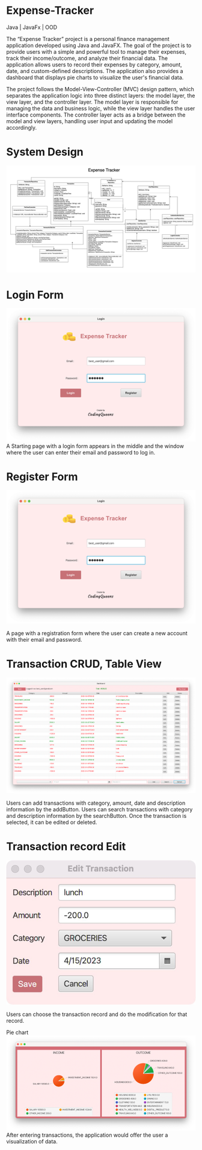 # Expense-Tracker
Java | JavaFx | OOD


The “Expense Tracker” project is a personal finance management application developed using Java and JavaFX. The goal of the project is to provide users with a simple and powerful tool to manage their expenses, track their income/outcome, and analyze their financial data.
The application allows users to record their expenses by category, amount, date, and custom-defined descriptions. The application also provides a dashboard that displays pie charts to visualize the user's financial data.

The project follows the Model-View-Controller (MVC) design pattern, which separates the application logic into three distinct layers: the model layer, the view layer, and the controller layer. The model layer is responsible for managing the data and business logic, while the view layer handles the user interface components. The controller layer acts as a bridge between the model and view layers, handling user input and updating the model accordingly.



# System Design

![image](https://github.com/YiChiehH/Expense-Tracker/blob/main/img/%20UML%20class%20diagram.jpg)


# Login Form
![image](https://github.com/YiChiehH/Expense-Tracker/blob/main/img/%20Login%20page.png)
A Starting page with a login form appears in the middle and the window where the user can enter their email and password to log in.




# Register Form
![image](https://github.com/YiChiehH/Expense-Tracker/blob/main/img/%20Login%20page.png)

A page with a registration form where the user can create a new account with their email and password.



# Transaction CRUD, Table View
![image](https://github.com/YiChiehH/Expense-Tracker/blob/main/img/Expense%20Record.png)

Users can add transactions with category, amount, date and description information by the addButton. Users can search transactions with category and description information by the searchButton. Once the transaction is selected, it can be edited or deleted.




# Transaction record Edit
![image](https://github.com/YiChiehH/Expense-Tracker/blob/main/img/Edit%20page.jpg)

Users can choose the transaction record and do the modification for that record.




Pie chart
![image](https://github.com/YiChiehH/Expense-Tracker/blob/main/img/Pie%20Chart.png)
After entering transactions, the application would offer the user a visualization of data.

